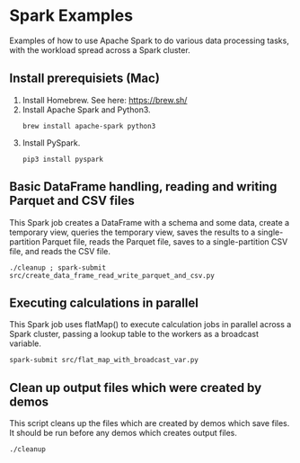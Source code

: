 # Spark Examples
Examples of how to use Apache Spark to do various data processing tasks, with the workload spread across a Spark cluster.

## Install prerequisiets (Mac)

1. Install Homebrew.  See here: https://brew.sh/
2. Install Apache Spark and Python3.
   ```console
   brew install apache-spark python3
   ```
3. Install PySpark.
   ```console
   pip3 install pyspark
   ```

## Basic DataFrame handling, reading and writing Parquet and CSV files
This Spark job creates a DataFrame with a schema and some data, create a temporary view, queries the temporary view, saves the results to a single-partition Parquet file, reads the Parquet file, saves to a single-partition CSV file, and reads the CSV file.
```console
./cleanup ; spark-submit src/create_data_frame_read_write_parquet_and_csv.py
```

## Executing calculations in parallel
This Spark job uses flatMap() to execute calculation jobs in parallel across a Spark cluster, passing a lookup table to the workers as a broadcast variable.
```console
spark-submit src/flat_map_with_broadcast_var.py
```

## Clean up output files which were created by demos
This script cleans up the files which are created by demos which save files.  It should be run before any demos which creates output files.
```console
./cleanup
```
